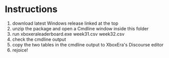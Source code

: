# Instructions

1. download latest Windows release linked at the top
2. unzip the package and open a Cmdline window inside this folder
3. run xboxeraleaderboard.exe week31.csv week32.csv
4. check the cmdline output
5. copy the two tables in the cmdline output to XboxEra's Discourse editor
6. rejoice!
